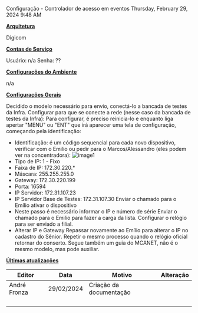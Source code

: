 Configuração - Controlador de acesso em eventos
Thursday, February 29, 2024
9:48 AM

**<u>Arquitetura</u>**

Digicom

**<u>Contas de Serviço</u>**

Usuário: n/a
Senha: ??

**<u>Configurações do Ambiente</u>**

n/a

**<u>Configurações Gerais</u>**

Decidido o modelo necessário para envio, conectá-lo a bancada de testes da Infra.
Configurar para que se conecte a rede (nesse caso da bancada de testes da Infra): Para configurar, é preciso reinicia-lo e enquanto liga apertar "MENU" ou "ENT" que irá aparecer uma tela de configuração, começando pela identificação:
- Identificação: é um código sequencial para cada novo dispositivo, verificar com o Emilio ou pedir para o Marcos/Alessandro (eles podem ver na concentradora):
![image1](../../../_resources/image1-36.png)
- Tipo de IP: 1 - Fixo
- Faixa de IP: 172.30.220.\*
- Máscara: 255.255.255.0
- Gateway: 172.30.220.199
- Porta: 16594
- IP Servidor: 172.31.107.23
- IP Servidor Base de Testes: 172.31.107.30
Enviar o chamado para o Emílio ativar o dispositivo
- Neste passo é necessário informar o IP e número de série
Enviar o chamado para o Emilio para fazer a carga da lista.
Configurar o relógio para ser enviado a filial.
- Alterar IP e Gateway
Repassar novamente ao Emílio para alterar o IP no cadastro do Sênior.
Repetir o mesmo processo quando o relógio oficial retornar do conserto.
Segue também um guia do MCANET, não é o mesmo modelo, mas pode auxiliar.


**<u>Últimas atualizações</u>**  

| Editor       | Data       | Motivo                  | Alteração |
|--------------|------------|-------------------------|-----------|
| André Fronza | 29/02/2024 | Criação da documentação |          |
|             |           |                        |           |
|              |            |                         |           |
|              |            |                         |           |
|              |            |                         |           |


